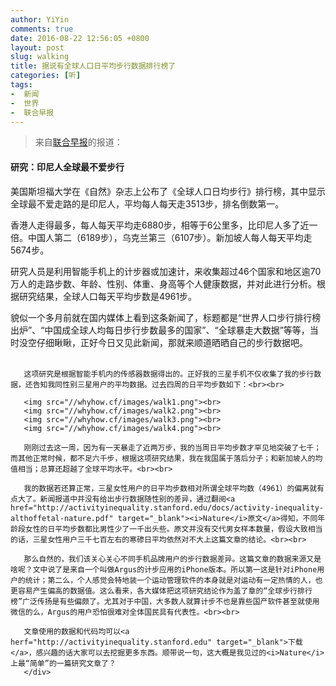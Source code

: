 ```yaml
---
author: YiYin
comments: true
date: 2016-08-22 12:56:05 +0800
layout: post
slug: walking
title: 据说有全球人口日平均步行数据排行榜了
categories: [听]
tags:
-  新闻
-  世界
-  联合早报
---
```


<blockquote>来自<a href="http://www.zaobao.com.sg/news/sea/story20170822-788981" target="_blank">联合早报</a>的报道：</blockquote>

#### 研究：印尼人全球最不爱步行

美国斯坦福大学在《自然》杂志上公布了《全球人口日均步行》排行榜，其中显示全球最不爱走路的是印尼人，平均每人每天走3513步，排名倒数第一。

香港人走得最多，每人每天平均走6880步，相等于6公里多，比印尼人多了近一倍。中国人第二（6189步），乌克兰第三（6107步）。新加坡人每人每天平均走5674步。

研究人员是利用智能手机上的计步器或加速计，来收集超过46个国家和地区逾70万人的走路步数、年龄、性别、体重、身高等个人健康数据，并对此进行分析。根据研究结果，全球人口每天平均步数是4961步。

<div class="commentsonquote">
        <div class="yiyin">
       貌似一个多月前就在国内媒体上看到这条新闻了，标题都是“世界人口步行排行榜出炉”、“中国成全球人均每日步行步数最多的国家”、“全球暴走大数据”等等，当时没空仔细瞅瞅，正好今日又见此新闻，那就来顺道晒晒自己的步行数据吧。<br><br>

       这项研究是根据智能手机内的传感器数据得出的。正好我的三星手机不仅收集了我的步行数据，还告知我同性别三星用户的平均数据。过去四周的日平均步数如下：<br><br>

       <img src="//whyhow.cf/images/walk1.png"><br>
       <img src="//whyhow.cf/images/walk2.png"><br>
       <img src="//whyhow.cf/images/walk3.png"><br>
       <img src="//whyhow.cf/images/walk4.png"><br>

       刚刚过去这一周，因为有一天暴走了近两万步，我的当周日平均步数才罕见地突破了七千；而其他正常时候，都不足六千步，根据这项研究结果，我在我国属于落后分子；和新加坡人的均值相当；总算还超越了全球平均水平。<br><br>

       我的数据若还算正常，三星女性用户的日平均步数相对所谓全球平均数（4961）的偏离就有点大了。新闻报道中并没有给出步行数据随性别的差异，通过翻阅<a href="http://activityinequality.stanford.edu/docs/activity-inequality-althoffetal-nature.pdf" target="_blank"><i>Nature</i>原文</a>得知，不同年龄段女性的日平均步数都比男性少了一千出头些。原文并没有交代男女样本数量，假设大致相当的话，三星女性用户三千七百左右的寒碜日平均依然对不大上这篇文章的结论。<br><br>

       那么自然的，我们该关心关心不同手机品牌用户的步行数据差异。这篇文章的数据来源又是啥呢？文中说了是来自一个叫做Argus的计步应用的iPhone版本。所以第一这是针对iPhone用户的统计；第二么，个人感觉会特地装一个运动管理软件的本身就是对运动有一定热情的人，也更容易产生偏高的数据值。这么看来，各大媒体把这项研究结论作为盖了章的“全球步行排行榜”广泛传扬是有些偏颇了。尤其对于中国，大多数人就算计步不也是靠些国产软件甚至就使用微信的么，Argus的用户恐怕很难对全体国民具有代表性。<br><br>

       文章使用的数据和代码均可以<a herf="http://activityinequality.stanford.edu" target="_blank">下载</a>，感兴趣的话大家可以去挖掘更多东西。顺带说一句，这大概是我见过的<i>Nature</i>上最“简单”的一篇研究文章了？
       </div>
</div>
